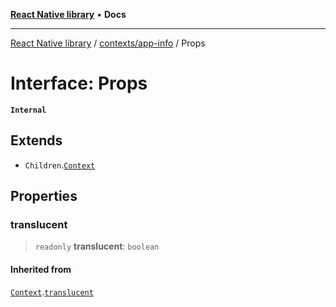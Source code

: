 [**React Native library**](../../../index.md) • **Docs**

***

[React Native library](../../../modules.md) / [contexts/app-info](../index.md) / Props

# Interface: Props

**`Internal`**

## Extends

- `Children`.[`Context`](Context.md)

## Properties

### translucent

> `readonly` **translucent**: `boolean`

#### Inherited from

[`Context`](Context.md).[`translucent`](Context.md#translucent)
